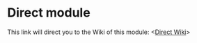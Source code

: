 # Direct module

This link will direct you to the Wiki of this module: <[Direct Wiki](https://github.com/EternalAbby/Dependency-Injection-Extravagant.luau/wiki/Direct)>
